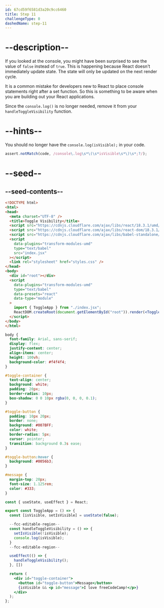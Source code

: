 ```yaml
---
id: 67cd59f6581d3a20c9cc6460
title: Step 11
challengeType: 0
dashedName: step-11
---
```


# --description--

If you looked at the console, you might have been surprised to see the value of `false` instead of `true`. This is happening because React doesn't immediately update state. The state will only be updated on the next render cycle. 

It is a common mistake for developers new to React to place console statements right after a set function. So this is something to be aware when you are building out your React applications.

Since the `console.log()` is no longer needed, remove it from your `handleToggleVisibility` function.

# --hints--

You should no longer have the `console.log(isVisible);` in your code.

```js
assert.notMatch(code, /console\.log\s*\(\s*isVisible\s*\)\s*;?/);
```

# --seed--

## --seed-contents--

```html
<!DOCTYPE html>
<html>
<head>
  <meta charset="UTF-8" />
  <title>Toggle Visibility</title>
  <script src="https://cdnjs.cloudflare.com/ajax/libs/react/18.3.1/umd/react.development.min.js"></script>
  <script src="https://cdnjs.cloudflare.com/ajax/libs/react-dom/18.3.1/umd/react-dom.development.min.js"></script>
  <script src="https://cdnjs.cloudflare.com/ajax/libs/babel-standalone/7.26.5/babel.min.js"></script>
  <script 
    data-plugins="transform-modules-umd"
    type="text/babel"
    src="index.jsx"
  ></script>
  <link rel="stylesheet" href="styles.css" />
</head>
<body>
  <div id="root"></div>
  <script
    data-plugins="transform-modules-umd"
    type="text/babel"
    data-presets="react"
    data-type="module"
  >
    import { ToggleApp } from "./index.jsx";
    ReactDOM.createRoot(document.getElementById("root")).render(<ToggleApp />);
  </script>
</body>
</html>
```

```css
body {
  font-family: Arial, sans-serif;
  display: flex;
  justify-content: center;
  align-items: center;
  height: 100vh;
  background-color: #f4f4f4;
}

#toggle-container {
  text-align: center;
  background: white;
  padding: 20px;
  border-radius: 10px;
  box-shadow: 0 0 10px rgba(0, 0, 0, 0.1);
}

#toggle-button {
  padding: 10px 20px;
  border: none;
  background: #007BFF;
  color: white;
  border-radius: 5px;
  cursor: pointer;
  transition: background 0.3s ease;
}

#toggle-button:hover {
  background: #0056b3;
}

#message {
  margin-top: 20px;
  font-size: 1.125rem;
  color: #333;
}
```

```jsx
const { useState, useEffect } = React;

export const ToggleApp = () => {
  const [isVisible, setIsVisible] = useState(false);

  --fcc-editable-region--
  const handleToggleVisibility = () => {
    setIsVisible(!isVisible);
    console.log(isVisible);
  }
  --fcc-editable-region--

  useEffect(() => {
    handleToggleVisibility(); 
  }, [])

  return (
    <div id="toggle-container">
      <button id="toggle-button">Message</button>
      {isVisible && <p id="message">I love freeCodeCamp!</p>}
    </div>
  );
};
```
